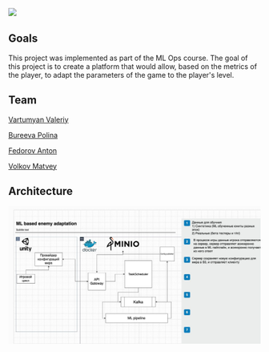 ![](https://readme-typing-svg.herokuapp.com?font=Fira+Code&weight=900&size=29&pause=1000&center=true&vCenter=true&repeat=false&random=false&width=800&lines=GameAdaptive-MLOps)

## Goals

This project was implemented as part of the ML Ops course. The goal of this project is to create a platform that would allow, based on the metrics of the player, to adapt the parameters of the game to the player's level.

## Team

[Vartumyan Valeriy](https://github.com/DeoEsor)

[Bureeva Polina](https://github.com/vecherochek)

[Fedorov Anton](https://github.com/protaxY)

[Volkov Matvey](https://github.com/whitewolf185)

## Architecture

![](/.github/images/Arch.jpg)